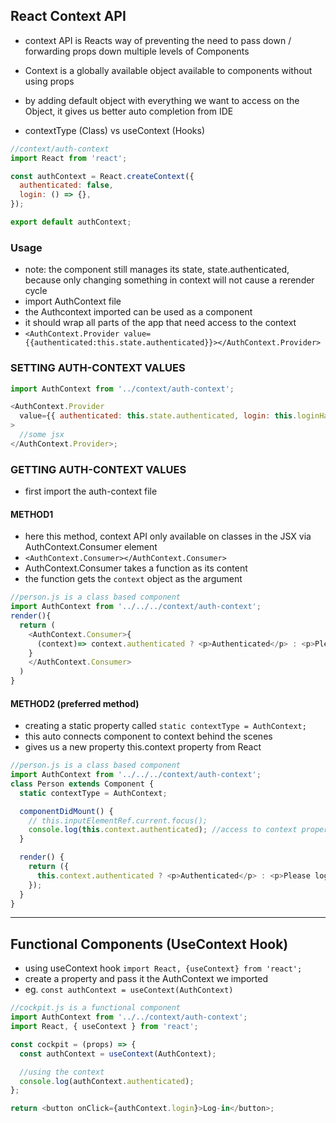 ## React Context API

- context API is Reacts way of preventing the need to pass down / forwarding props down multiple levels of Components
- Context is a globally available object available to components without using props
- by adding default object with everything we want to access on the Object, it gives us better auto completion from IDE

- contextType (Class) vs useContext (Hooks)

```js
//context/auth-context
import React from 'react';

const authContext = React.createContext({
  authenticated: false,
  login: () => {},
});

export default authContext;
```

### Usage

- note: the component still manages its state, state.authenticated, because only changing something in context will not cause a rerender cycle
- import AuthContext file
- the Authcontext imported can be used as a component
- it should wrap all parts of the app that need access to the context
- `<AuthContext.Provider value={{authenticated:this.state.authenticated}}></AuthContext.Provider>`

### SETTING AUTH-CONTEXT VALUES

```js
import AuthContext from '../context/auth-context';

<AuthContext.Provider
  value={{ authenticated: this.state.authenticated, login: this.loginHandler }}
>
  //some jsx
</AuthContext.Provider>;
```

### GETTING AUTH-CONTEXT VALUES

- first import the auth-context file

#### METHOD1

- here this method, context API only available on classes in the JSX via AuthContext.Consumer element
- `<AuthContext.Consumer></AuthContext.Consumer>`
- AuthContext.Consumer takes a function as its content
- the function gets the `context` object as the argument

```js
//person.js is a class based component
import AuthContext from '../../../context/auth-context';
render(){
  return (
    <AuthContext.Consumer>{
      (context)=> context.authenticated ? <p>Authenticated</p> : <p>Please log in</p>
    }
    </AuthContext.Consumer>
  )
}
```

#### METHOD2 (preferred method)

- creating a static property called `static contextType = AuthContext;`
- this auto connects component to context behind the scenes
- gives us a new property this.context property from React

```js
//person.js is a class based component
import AuthContext from '../../../context/auth-context';
class Person extends Component {
  static contextType = AuthContext;

  componentDidMount() {
    // this.inputElementRef.current.focus();
    console.log(this.context.authenticated); //access to context property
  }

  render() {
    return ({
      this.context.authenticated ? <p>Authenticated</p> : <p>Please log in</p>
    });
  }
}
```

---

## Functional Components (UseContext Hook)

- using useContext hook `import React, {useContext} from 'react';`
- create a property and pass it the AuthContext we imported
- eg. `const authContext = useContext(AuthContext)`

```js
//cockpit.js is a functional component
import AuthContext from '../../context/auth-context';
import React, { useContext } from 'react';

const cockpit = (props) => {
  const authContext = useContext(AuthContext);

  //using the context
  console.log(authContext.authenticated);
};

return <button onClick={authContext.login}>Log-in</button>;
```
